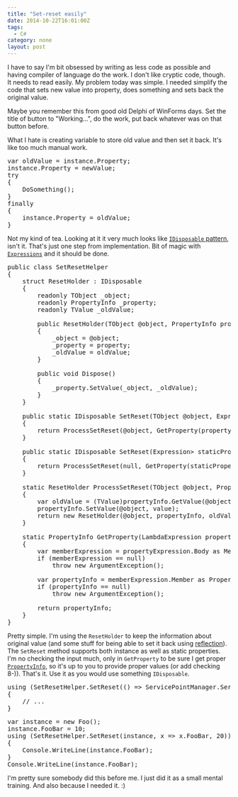 ```yaml
---
title: "Set-reset easily"
date: 2014-10-22T16:01:00Z
tags:
  - C#
category: none
layout: post
---
```

I have to say I'm bit obsessed by writing as less code as possible and having compiler of language do the work. I don't like cryptic code, though. It needs to read easily. My problem today was simple. I needed simplify the code that sets new value into property, does something and sets back the original value.

Maybe you remember this from good old Delphi of WinForms days. Set the title of button to "Working...", do the work, put back whatever was on that button before.

<!-- excerpt -->

What I hate is creating variable to store old value and then set it back. It's like too much manual work. 

<pre class="brush:csharp">
var oldValue = instance.Property;
instance.Property = newValue;
try
{
	DoSomething();
}
finally
{
	instance.Property = oldValue;
}
</pre>

Not my kind of tea. Looking at it it very much looks like [`IDisposable` pattern][1], isn't it. That's just one step from implementation. Bit of magic with [`Expressions`][2] and it should be done.

<pre class="brush:csharp">
public class SetResetHelper
{
	struct ResetHolder<TObject, TValue> : IDisposable
	{
		readonly TObject _object;
		readonly PropertyInfo _property;
		readonly TValue _oldValue;

		public ResetHolder(TObject @object, PropertyInfo property, TValue oldValue)
		{
			_object = @object;
			_property = property;
			_oldValue = oldValue;
		}

		public void Dispose()
		{
			_property.SetValue(_object, _oldValue);
		}
	}

	public static IDisposable SetReset<TObject, TValue>(TObject @object, Expression<Func<TObject, TValue>> property, TValue value)
	{
		return ProcessSetReset(@object, GetProperty(property), value);
	}

	public static IDisposable SetReset<TValue>(Expression<Func<TValue>> staticProperty, TValue value)
	{
		return ProcessSetReset<object, TValue>(null, GetProperty(staticProperty), value);
	}

	static ResetHolder<TObject, TValue> ProcessSetReset<TObject, TValue>(TObject @object, PropertyInfo propertyInfo, TValue value)
	{
		var oldValue = (TValue)propertyInfo.GetValue(@object, null);
		propertyInfo.SetValue(@object, value);
		return new ResetHolder<TObject, TValue>(@object, propertyInfo, oldValue);
	}

	static PropertyInfo GetProperty(LambdaExpression propertyExpression)
	{
		var memberExpression = propertyExpression.Body as MemberExpression;
		if (memberExpression == null)
			throw new ArgumentException();

		var propertyInfo = memberExpression.Member as PropertyInfo;
		if (propertyInfo == null)
			throw new ArgumentException();

		return propertyInfo;
	}
}
</pre>

Pretty simple. I'm using the `ResetHolder` to keep the information about original value (and some stuff for being able to set it back using [reflection][3]). The `SetReset` method supports both instance as well as static properties. I'm no checking the input much, only in `GetProperty` to be sure I get proper [`PropertyInfo`][4], so it's up to you to provide proper values (or add checking 8-)). That's it. Use it as you would use something `IDisposable`.

<pre class="brush:csharp">
using (SetResetHelper.SetReset(() => ServicePointManager.ServerCertificateValidationCallback, delegate { return true; }))
{
	// ...
}
</pre>  

<pre class="brush:csharp">
var instance = new Foo();
instance.FooBar = 10;
using (SetResetHelper.SetReset(instance, x => x.FooBar, 20))
{
	Console.WriteLine(instance.FooBar);
}
Console.WriteLine(instance.FooBar);
</pre>

I'm pretty sure somebody did this before me. I just did it as a small mental training. And also because I needed it. :)     

[1]: http://msdn.microsoft.com/en-us/library/b1yfkh5e(v=vs.110).aspx
[2]: http://msdn.microsoft.com/en-us/library/system.linq.expressions(v=vs.110).aspx
[3]: http://en.wikipedia.org/wiki/Reflection_(computer_programming)
[4]: http://msdn.microsoft.com/en-us/library/system.reflection.propertyinfo(v=vs.110).aspx